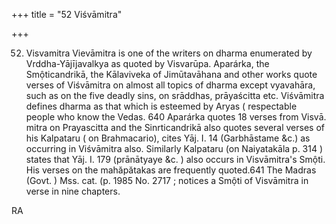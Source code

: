 +++
title = "52 Viśvāmitra"

+++

52. Visvamitra Vievāmitra is one of the writers on dharma enumerated by Vrddha-Yājījavalkya as quoted by Visvarūpa. Aparárka, the Smộticandrikā, the Kālaviveka of Jimūtavāhana and other works quote verses of Viśvāmitra on almost all topics of dharma except vyavahāra, such as on the five deadly sins, on srāddhas, prāyaścitta etc. Viśvāmitra defines dharma as that which is esteemed by Aryas ( respectable people who know the Vedas. 640 Aparárka quotes 18 verses from Visvā. mitra on Prayascitta and the Sinrticandrikā also quotes several verses of his Kalpataru ( on Brahmacario), cites Yāj. I. 14 (Garbhāstame &c.) as occurring in Viśvāmitra also. Similarly Kalpataru (on Naiyatakāla p. 314 ) states that Yāj. I. 179 (prānātyaye &c. ) also occurs in Visvāmitra's Smộti. His verses on the mahăpătakas are frequently quoted.641 The Madras (Govt. ) Mss. cat. (p. 1985 No. 2717 ; notices a Smộti of Visvāmitra in verse in nine chapters. 

RA 
